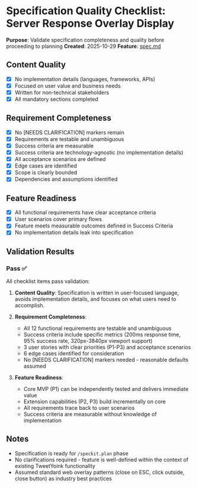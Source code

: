 # Specification Quality Checklist: Server Response Overlay Display

**Purpose**: Validate specification completeness and quality before proceeding to planning
**Created**: 2025-10-29
**Feature**: [spec.md](../spec.md)

## Content Quality

- [x] No implementation details (languages, frameworks, APIs)
- [x] Focused on user value and business needs
- [x] Written for non-technical stakeholders
- [x] All mandatory sections completed

## Requirement Completeness

- [x] No [NEEDS CLARIFICATION] markers remain
- [x] Requirements are testable and unambiguous
- [x] Success criteria are measurable
- [x] Success criteria are technology-agnostic (no implementation details)
- [x] All acceptance scenarios are defined
- [x] Edge cases are identified
- [x] Scope is clearly bounded
- [x] Dependencies and assumptions identified

## Feature Readiness

- [x] All functional requirements have clear acceptance criteria
- [x] User scenarios cover primary flows
- [x] Feature meets measurable outcomes defined in Success Criteria
- [x] No implementation details leak into specification

## Validation Results

### Pass ✅

All checklist items pass validation:

1. **Content Quality**: Specification is written in user-focused language, avoids implementation details, and focuses on what users need to accomplish.

2. **Requirement Completeness**:
   - All 12 functional requirements are testable and unambiguous
   - Success criteria include specific metrics (200ms response time, 95% success rate, 320px-3840px viewport support)
   - 3 user stories with clear priorities (P1-P3) and acceptance scenarios
   - 6 edge cases identified for consideration
   - No [NEEDS CLARIFICATION] markers needed - reasonable defaults assumed

3. **Feature Readiness**:
   - Core MVP (P1) can be independently tested and delivers immediate value
   - Extension capabilities (P2, P3) build incrementally on core
   - All requirements trace back to user scenarios
   - Success criteria are measurable without knowledge of implementation

## Notes

- Specification is ready for `/speckit.plan` phase
- No clarifications required - feature is well-defined within the context of existing TweetYoink functionality
- Assumed standard web overlay patterns (close on ESC, click outside, close button) as industry best practices
